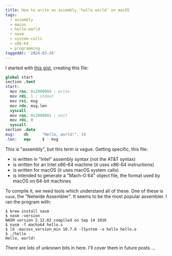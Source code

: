 ```yaml
---
title: How to write an assembly 'hello world' on macOS
tags:
  - assembly
  - macos
  - hello-world
  - nasm
  - system-calls
  - x86-64
  - programming
taggedAt: '2024-03-26'
---
```


I started with [this gist](https://gist.github.com/FiloSottile/7125822), creating this file:

```s
global start
section .text
start:
  mov rax, 0x2000004 ; write
  mov rdi, 1 ; stdout
  mov rsi, msg
  mov rdx, msg.len
  syscall
  mov rax, 0x2000001 ; exit
  mov rdi, 0
  syscall
section .data
msg:    db      "Hello, world!", 10
.len:   equ     $ - msg
```

This is "assembly", but this term is vague. Getting specific, this file:

* is written in "Intel" assembly syntax (not the AT&T syntax)
* is written for an Intel x86-64 machine (it uses x86-64 instructions)
* is written for macOS (it uses macOS system calls)
* is intended to generate a "Mach-O 64" object file, the format used by macOS on 64-bit machines

To compile it, we need tools which understand all of these. One of these is `nasm`, the "Netwide Assembler". It seems to be the most popular assembler. I ran the program with:

```
$ brew install nasm
$ nasm -version
NASM version 2.12.02 compiled on Sep 14 2016
$ nasm -f macho64 hello.s
$ ld -macosx_version_min 10.7.0 -lSystem -o hello hello.o
$ ./hello
Hello, world!
```

There are lots of unknown bits in here. I'll cover them in future posts ...
